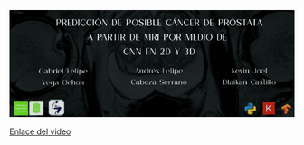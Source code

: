 ![Banner](Banner.jpg "Banner")


[Enlace del video](https://drive.google.com/file/d/1ThtevYe9ZedQo6fW4Zxc8g49ghbvbiux/view?usp=sharing)
